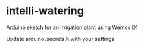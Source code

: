 # intelli-watering
Arduino sketch for an irrigation plant using Wemos D1

Update arduino_secrets.h with your settings
